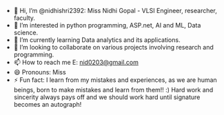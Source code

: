 - 👋 Hi, I’m @nidhishri2392: Miss Nidhi Gopal - VLSI Engineer, researcher, faculty.
- 👀 I’m interested in python programming, ASP.net, AI and ML, Data science.
- 🌱 I’m currently learning Data analytics and its applications.
- 💞️ I’m looking to collaborate on various projects involving research and programming.
- 📫 How to reach me E: nid0203@gmail.com
- 😄 Pronouns: Miss
- ⚡ Fun fact: I learn from my mistakes and experiences, as we are human beings, born to make mistakes and learn from them!! :) Hard work and sincerity always pays off and we should work hard until signature becomes an autograph! 

<!---
nidhishri2392/nidhishri2392 is a ✨ special ✨ repository because its `README.md` (this file) appears on your GitHub profile.
You can click the Preview link to take a look at your changes.
--->
